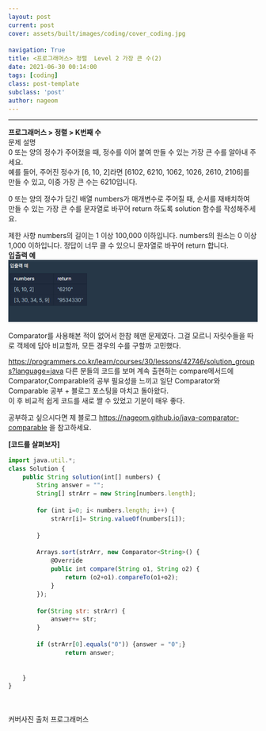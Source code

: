 ```yaml
---
layout: post
current: post
cover: assets/built/images/coding/cover_coding.jpg

navigation: True
title: <프로그래머스> 정렬  Level 2 가장 큰 수(2)
date: 2021-06-30 00:14:00
tags: [coding]
class: post-template
subclass: 'post'
author: nageom
---
```

* * *
**프로그래머스 > 정렬 > K번째 수**<br>
문제 설명<br>
0 또는 양의 정수가 주어졌을 때, 정수를 이어 붙여 만들 수 있는 가장 큰 수를 알아내 주세요.<br>
예를 들어, 주어진 정수가 [6, 10, 2]라면 [6102, 6210, 1062, 1026, 2610, 2106]를 만들 수 있고, 이중 가장 큰 수는 6210입니다.

0 또는 양의 정수가 담긴 배열 numbers가 매개변수로 주어질 때, 순서를 재배치하여 만들 수 있는 가장 큰 수를 문자열로 바꾸어 return 하도록 solution 함수를 작성해주세요.

제한 사항
numbers의 길이는 1 이상 100,000 이하입니다.
numbers의 원소는 0 이상 1,000 이하입니다.
정답이 너무 클 수 있으니 문자열로 바꾸어 return 합니다.<br>
**입출력 예**
![ex_screenshot](../../assets/built/images/coding/sort(2)_1.png)


Comparator를 사용해본 적이 없어서 한참 헤맨 문제였다. 
그걸 모르니 자릿수들을 따로 객체에 담아 비교할까, 모든 경우의 수를 구할까 고민했다.


https://programmers.co.kr/learn/courses/30/lessons/42746/solution_groups?language=java 다른 분들의 코드를 보며 계속 출현하는
compare메서드에 
Comparator,Comparable의 공부 필요성을 느끼고
일단 Comparator와 Comparable 공부 + 블로그 포스팅을 마치고 돌아왔다.<br>
이 후 비교적 쉽게 코드를 새로 짤 수 있었고 기분이 매우 좋다. 

공부하고 싶으시다면 제 블로그 https://nageom.github.io/java-comparator-comparable 을 참고하세요. 

**[코드를 살펴보자]**
~~~ javascript
import java.util.*;
class Solution {
    public String solution(int[] numbers) {
        String answer = "";
        String[] strArr = new String[numbers.length];

        for (int i=0; i< numbers.length; i++) {
            strArr[i]= String.valueOf(numbers[i]);
            
        }
        
        Arrays.sort(strArr, new Comparator<String>() {
            @Override
            public int compare(String o1, String o2) {
                return (o2+o1).compareTo(o1+o2);
            }
        });
        
        for(String str: strArr) {
            answer+= str;
        }
        
        if (strArr[0].equals("0")) {answer = "0";}
                return answer;

        
    }
}
~~~




<br><br>
커버사진 출처 프로그래머스 